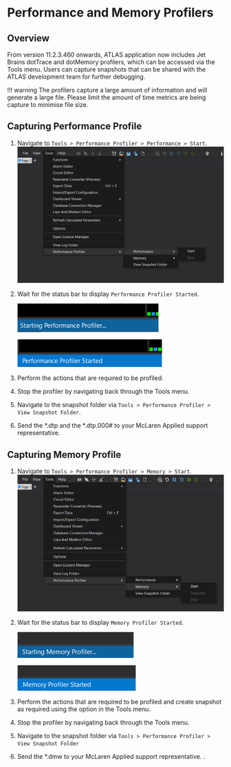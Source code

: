 # Performance and Memory Profilers

## Overview

From version 11.2.3.460 onwards, ATLAS application now includes Jet Brains dotTrace and dotMemory profilers, which can 
be accessed via the Tools menu. 
Users can capture snapshots that can be shared with the ATLAS development team for further debugging.

!!! warning
    The profilers capture a large amount of information and will generate a large file. Please limit the amount of time 
    metrics are being capture to minimise file size.

## Capturing Performance Profile
1. Navigate to `Tools > Performance Profiler > Performance > Start`.
    ![PerformanceToolsMenu.png](assets%2Fprofiling%2FPerformanceToolsMenu.png)
2. Wait for the status bar to display `Performance Profiler Started`.

    ![StartingPerformance.png](assets%2Fprofiling%2FStartingPerformance.png)

    ![StartedPerformance.png](assets%2Fprofiling%2FStartedPerformance.png)

3. Perform the actions that are required to be profiled.
4. Stop the profiler by navigating back through the Tools menu. 
5. Navigate to the snapshot folder via `Tools > Performance Profiler > View Snapshot Folder`.
6. Send the \*.dtp and the \*.dtp.000# to your McLaren Applied support representative. 

## Capturing Memory Profile
1. Navigate to `Tools > Performance Profiler > Memory > Start`.
    ![MemoryToolsMenu.png](assets%2Fprofiling%2FMemoryToolsMenu.png)
2. Wait for the status bar to display `Memory Profiler Started`.

    ![StartingMemory.png](assets%2Fprofiling%2FStartingMemory.png)

    ![StartedMemory.png](assets%2Fprofiling%2FStartedMemory.png)

3. Perform the actions that are required to be profiled and create snapshot as required using the option in the Tools menu. 
4. Stop the profiler by navigating back through the Tools menu. 
5. Navigate to the snapshot folder via `Tools > Performance Profiler > View Snapshot Folder`
6. Send the *.dmw to your McLaren Applied support representative. .
